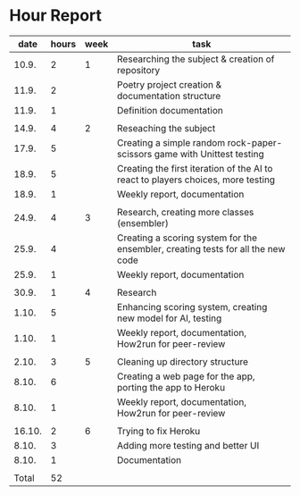 # Hour Report

date  | hours | week | task  |
------|-------|------|-------|
10.9. | 2     | 1    | Researching the subject & creation of repository |
11.9. | 2     |      | Poetry project creation & documentation structure |
11.9. | 1     |      | Definition documentation |
|     |       |      |       |
14.9. | 4     | 2    | Reseaching the subject |
17.9. | 5     |      | Creating a simple random rock-paper-scissors game with Unittest testing |
18.9. | 5     |      | Creating the first iteration of the AI to react to players choices, more testing |
18.9. | 1     |      | Weekly report, documentation |
|     |       |      |       |
24.9. | 4     | 3    | Research, creating more classes (ensembler) |
25.9. | 4     |      | Creating a scoring system for the ensembler, creating tests for all the new code |
25.9. | 1     |      | Weekly report, documentation |
|     |       |      |       |
30.9. | 1     | 4    | Research |
1.10. | 5     |      | Enhancing scoring system, creating new model for AI, testing |
1.10. | 1     |      | Weekly report, documentation, How2run for peer-review |
|     |       |      |       |
2.10. | 3     | 5    | Cleaning up directory structure |
8.10. | 6     |      | Creating a web page for the app, porting the app to Heroku |
8.10. | 1     |      | Weekly report, documentation, How2run for peer-review |
|     |       |      |       |
16.10.| 2     | 6    | Trying to fix Heroku |
8.10. | 3     |      | Adding more testing and better UI |
8.10. | 1     |      | Documentation |
|     |       |      |       |
Total | 52    |      |       |
